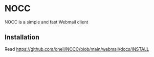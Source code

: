 # NOCC
NOCC is a simple and fast Webmail client

## Installation

Read https://github.com/oheil/NOCC/blob/main/webmail/docs/INSTALL


